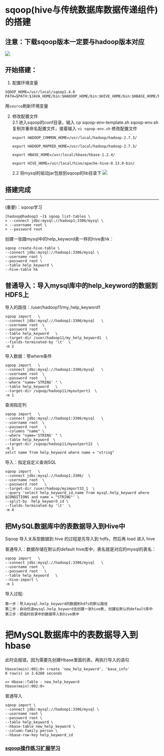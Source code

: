 # sqoop(hive与传统数据库数据传递组件)的搭建
## 注意：下载sqoop版本一定要与hadoop版本对应
![](http://tmp.wyjsjxh.com/201912060848_731.png)

## 开始搭建：
1. 配置环境变量
```
SQOOP_HOME=/usr/local/sqoop1.4.6
PATH=$PATH:$JAVA_HOME/bin:$HADOOP_HOME/bin:$HIVE_HOME/bin:$HBASE_HOME/bin:$SQOOP_HOME/bin
```
用`source`刷新环境变量

2. 修改配置文件  
    2.1 进入sqoop的conf目录，输入 cp sqoop-env-template.sh sqoop-env.sh 复制并重命名配置文件，接着输入 `vi sqoop-env.sh` 修改配置文件
    ```
    export HADOOP_COMMON_HOME=/usr/local/hadoop/hadoop-2.7.3/

    export HADOOP_MAPRED_HOME=/usr/local/hadoop/hadoop-2.7.3/

    export HBASE_HOME=/usr/local/hbase/hbase-1.2.4/

    export HIVE_HOME=/usr/local/hive/apache-hive-0.13.0-bin/   
    ```
    2.2 将mysql的驱动jar包放到sqoop的lib目录下
    ![](http://tmp.wyjsjxh.com/201912060848_899.png)

## 搭建完成
---
(重要)：sqoop学习
```
[hadoop@hadoop3 ~]$ sqoop list-tables \
> --connect jdbc:mysql://hadoop1:3306/mysql \
> --username root \
> --password root
```

创建一张跟mysql中的help_keyword表一样的hive表hk：
```
sqoop create-hive-table \
--connect jdbc:mysql://hadoop1:3306/mysql \
--username root \
--password root \
--table help_keyword \
--hive-table hk
```

## 普通导入：导入mysql库中的help_keyword的数据到HDFS上

导入的路径：/user/hadoop11/my_help_keyword1
```
sqoop import   \
--connect jdbc:mysql://hadoop1:3306/mysql   \
--username root  \
--password root   \
--table help_keyword   \
--target-dir /user/hadoop11/my_help_keyword1  \
--fields-terminated-by '\t'  \
-m 2

```
导入数据：带where条件
```
sqoop import   \
--connect jdbc:mysql://hadoop1:3306/mysql   \
--username root  \
--password root   \
--where "name='STRING' " \
--table help_keyword   \
--target-dir /sqoop/hadoop11/myoutport1  \
-m 1
```
查询指定列
```
sqoop import   \
--connect jdbc:mysql://hadoop1:3306/mysql   \
--username root  \
--password root   \
--columns "name" \
--where "name='STRING' " \
--table help_keyword  \
--target-dir /sqoop/hadoop11/myoutport22  \
-m 1
selct name from help_keyword where name = "string"
```
导入：指定自定义查询SQL
```
sqoop import   \
--connect jdbc:mysql://hadoop1:3306/  \
--username root  \
--password root   \
--target-dir /user/hadoop/myimport33_1  \
--query 'select help_keyword_id,name from mysql.help_keyword where $CONDITIONS and name = "STRING"' \
--split-by  help_keyword_id \
--fields-terminated-by '\t'  \
-m 4

```

## 把MySQL数据库中的表数据导入到Hive中

Sqoop 导入关系型数据到 hive 的过程是先导入到 hdfs，然后再 load 进入 hive

普通导入：数据存储在默认的default hive库中，表名就是对应的mysql的表名：
```
sqoop import   \
--connect jdbc:mysql://hadoop1:3306/mysql   \
--username root  \
--password root   \
--table help_keyword   \
--hive-import \
-m 1

```
导入过程:
```
第一步：导入mysql.help_keyword的数据到hdfs的默认路径 
第二步：自动仿造mysql.help_keyword去创建一张hive表, 创建在默认的default库中 
第三步：把临时目录中的数据导入到hive表中
```

# 把MySQL数据库中的表数据导入到hbase

此时会报错，因为需要先创建Hbase里面的表，再执行导入的语句
```
hbase(main):001:0> create 'new_help_keyword', 'base_info'
0 row(s) in 3.6280 seconds

=> Hbase::Table - new_help_keyword
hbase(main):002:0> 
```
普通导入
```
sqoop import \
--connect jdbc:mysql://hadoop1:3306/mysql \
--username root \
--password root \
--table help_keyword \
--hbase-table new_help_keyword \
--column-family person \
--hbase-row-key help_keyword_id

```

### [sqoop操作练习扩展学习](https://blog.csdn.net/lijingshan34/article/details/81316118)